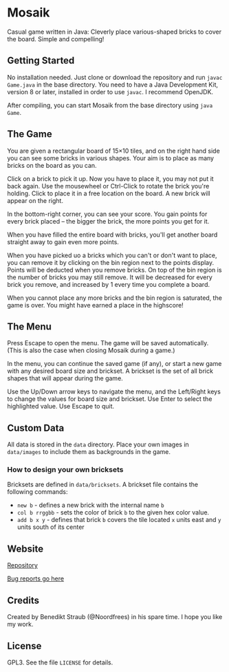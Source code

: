 # Mosaik
Casual game written in Java: Cleverly place various-shaped bricks to cover the board. Simple and compelling!

## Getting Started

No installation needed. Just clone or download the repository and run `javac Game.java` in the base directory. You need to have a Java Development Kit, version 8 or later, installed in order to use `javac`. I recommend OpenJDK.

After compiling, you can start Mosaik from the base directory using `java Game`.

## The Game

You are given a rectangular board of 15×10 tiles, and on the right hand side you can see some bricks in various shapes. Your aim is to place as many bricks on the board as you can.

Click on a brick to pick it up. Now you have to place it, you may not put it back again. Use the mousewheel or Ctrl-Click to rotate the brick you're holding. Click to place it in a free location on the board. A new brick will appear on the right.

In the bottom-right corner, you can see your score. You gain points for every brick placed – the bigger the brick, the more points you get for it.

When you have filled the entire board with bricks, you'll get another board straight away to gain even more points.

When you have picked uo a bricks which you can't or don't want to place, you can remove it by clicking on the bin region next to the points display. Points will be deducted when you remove bricks. On top of the bin region is the number of bricks you may still remove. It will be decreased for every brick you remove, and increased by 1 every time you complete a board.

When you cannot place any more bricks and the bin region is saturated, the game is over. You might have earned a place in the highscore!

## The Menu

Press Escape to open the menu. The game will be saved automatically. (This is also the case when closing Mosaik during a game.)

In the menu, you can continue the saved game (if any), or start a new game with any desired board size and brickset. A brickset is the set of all brick shapes that will appear during the game.

Use the Up/Down arrow keys to navigate the menu, and the Left/Right keys to change the values for board size and brickset. Use Enter to select the highlighted value. Use Escape to quit.

## Custom Data

All data is stored in the `data` directory. Place your own images in `data/images` to include them as backgrounds in the game.

### How to design your own bricksets

Bricksets are defined in `data/bricksets`. A brickset file contains the following commands:
- `new b` - defines a new brick with the internal name `b`
- `col b rrggbb` - sets the color of brick `b` to the given hex color value.
- `add b x y` - defines that brick `b` covers the tile located `x` units east and `y` units south of its center

## Website

[Repository](https://github.com/Noordfrees/Mosaik)

[Bug reports go here](https://github.com/Noordfrees/Mosaik/issues)

## Credits

Created by Benedikt Straub (@Noordfrees) in his spare time. I hope you like my work.

## License

GPL3. See the file `LICENSE` for details.
